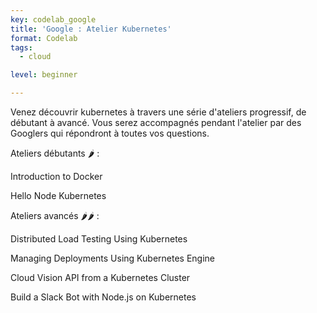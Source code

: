 ```yaml
---
key: codelab_google
title: 'Google : Atelier Kubernetes'
format: Codelab
tags:
  - cloud

level: beginner

---
```


Venez découvrir kubernetes à travers une série d'ateliers progressif, de débutant à avancé. Vous serez accompagnés pendant l'atelier par des Googlers qui répondront à toutes vos questions.

Ateliers débutants 🌶 :

Introduction to Docker

Hello Node Kubernetes


Ateliers avancés 🌶🌶 :

Distributed Load Testing Using Kubernetes

Managing Deployments Using Kubernetes Engine

Cloud Vision API from a Kubernetes Cluster

Build a Slack Bot with Node.js on Kubernetes